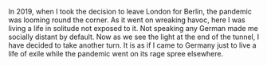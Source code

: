 In 2019, when I took the decision to leave London for Berlin, the pandemic was looming round the corner. As it went on wreaking havoc, here I was living a life in solitude not exposed to it. Not speaking any German made me socially distant by default. Now as we see the light at the end of the tunnel, I have decided to take another turn. It is as if I came to Germany just to live a life of exile while the pandemic went on its rage spree elsewhere.


